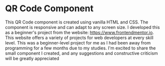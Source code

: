 <h1>QR Code Component</h2>


This QR Code component is created using vanilla HTML and CSS. The component is responsive and can adapt to any screen size. I developed this as a beginner's project from the website: https://www.frontendmentor.io. This website offers a variety of projects for web developers at every skill level. This was a beginner-level project for me as I had been away from programming for a few months due to my studies. I'm excited to share the small component I created, and any suggestions and constructive criticism will be greatly appreciated